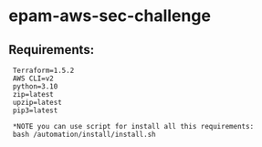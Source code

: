 # epam-aws-sec-challenge

## Requirements:
```
 Terraform=1.5.2
 AWS CLI=v2
 python=3.10
 zip=latest
 upzip=latest
 pip3=latest

 *NOTE you can use script for install all this requirements:
 bash /automation/install/install.sh
```